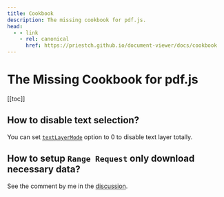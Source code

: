 ```yaml
---
title: Cookbook
description: The missing cookbook for pdf.js.
head:
  - - link
    - rel: canonical
      href: https://priestch.github.io/document-viewer/docs/cookbook
---
```


# The Missing Cookbook for pdf.js

[[toc]]

## How to disable text selection?

You can set [`textLayerMode`](/learned-knowledge/#textlayermode) option to 0 to disable text layer totally.

## How to setup `Range Request` only download necessary data?

See the comment by me in the [discussion](https://github.com/mozilla/pdf.js/discussions/18524#discussioncomment-10202877).
